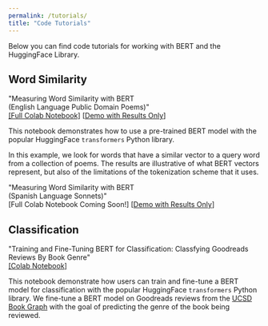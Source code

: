 ```yaml
---
permalink: /tutorials/
title: "Code Tutorials"
---
```


Below you can find code tutorials for working with BERT and the HuggingFace Library.

## Word Similarity

"Measuring Word Similarity with BERT  
(English Language Public Domain Poems)"  
[[Full Colab Notebook]](https://colab.research.google.com/drive/1r_eoi8CMea_a3YjWC1M4EmTqKMGVMbzQ?usp=sharing) [[Demo with Results Only](https://colab.research.google.com/drive/1DjtrD_MMW_Ezto0Q4zUvjT0IxKZg-rIt?usp=sharing)]

This notebook demonstrates how to use a pre-trained BERT model with the popular HuggingFace `transformers` Python library.

In this example, we look for words that have a similar vector to a query word from a collection of poems. The results are illustrative of what BERT vectors represent, but also of the limitations of the tokenization scheme that it uses.

"Measuring Word Similarity with BERT  
(Spanish Language Sonnets)"   
[Full Colab Notebook Coming Soon!] [[Demo with Results Only](https://colab.research.google.com/drive/192YOj8N9isRsEvOQwaI2WZ3pRSlUgAYb?usp=sharing)]

## Classification

"Training and Fine-Tuning BERT for Classification: Classfying Goodreads Reviews By Book Genre"  
[[Colab Notebook]](https://colab.research.google.com/drive/19jDqa5D5XfxPU6NQef17BC07xQdRnaKU?usp=sharing)

This notebook demonstrate how users can train and fine-tune a BERT model for classification with the popular HuggingFace `transformers` Python library. We fine-tune a BERT model on Goodreads reviews from the [UCSD Book Graph](https://sites.google.com/eng.ucsd.edu/ucsdbookgraph/reviews?authuser=0) with the goal of predicting the genre of the book being reviewed.
